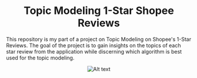 <div align="center">
  
  # Topic Modeling 1-Star Shopee Reviews

</div>

This repository is my part of a project on Topic Modeling on Shopee's 1-Star Reviews. The goal of the project is to gain insights on the topics of each star review from the application while discerning which algorithm is best used for the topic modeling. 

<p align="center">
  <img src="![Flow](https://github.com/Rlvtick/Topic-Modeling-Shopee-Reviews/assets/104807940/21e2d6c3-b856-41a1-a004-7f2fab4435e5)" alt="Alt text">
</p>

